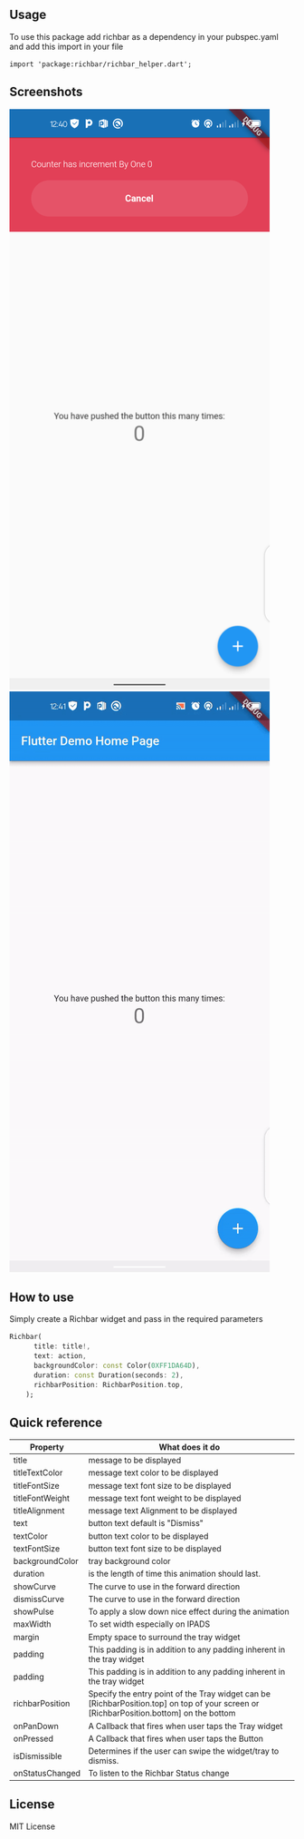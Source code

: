 <!--
This README describes the package. If you publish this package to pub.dev,
this README's contents appear on the landing page for your package.

For information about how to write a good package README, see the guide for
[writing package pages](https://dart.dev/guides/libraries/writing-package-pages).

For general information about developing packages, see the Dart guide for
[creating packages](https://dart.dev/guides/libraries/create-library-packages)
and the Flutter guide for
[developing packages and plugins](https://flutter.dev/developing-packages).
-->

## Usage

To use this package add richbar as a dependency in your pubspec.yaml and add this import in your file

```
import 'package:richbar/richbar_helper.dart';
```

## Screenshots

![Andriod Shot](screenshots/ss1.png)
![GIF Shot](screenshots/ss2.gif)

## How to use

Simply create a Richbar widget and pass in the required parameters

```dart
Richbar(
      title: title!,
      text: action,
      backgroundColor: const Color(0XFF1DA64D),
      duration: const Duration(seconds: 2),
      richbarPosition: RichbarPosition.top,
    );
```

## Quick reference

| Property        | What does it do                                                                                                                         |
| --------------- | --------------------------------------------------------------------------------------------------------------------------------------- |
| title           | message to be displayed                                                                                                                 |
| titleTextColor  | message text color to be displayed                                                                                                      |
| titleFontSize   | message text font size to be displayed                                                                                                  |
| titleFontWeight | message text font weight to be displayed                                                                                                |
| titleAlignment  | message text Alignment to be displayed                                                                                                  |
| text            | button text default is "Dismiss"                                                                                                        |
| textColor       | button text color to be displayed                                                                                                       |
| textFontSize    | button text font size to be displayed                                                                                                   |
| backgroundColor | tray background color                                                                                                                   |
| duration        | is the length of time this animation should last.                                                                                       |
| showCurve       | The curve to use in the forward direction                                                                                               |
| dismissCurve    | The curve to use in the forward direction                                                                                               |
| showPulse       | To apply a slow down nice effect during the animation                                                                                   |
| maxWidth        | To set width especially on IPADS                                                                                                        |
| margin          | Empty space to surround the tray widget                                                                                                 |
| padding         | This padding is in addition to any padding inherent in the tray widget                                                                  |
| padding         | This padding is in addition to any padding inherent in the tray widget                                                                  |
| richbarPosition | Specify the entry point of the Tray widget can be [RichbarPosition.top] on top of your screen or [RichbarPosition.bottom] on the bottom |
| onPanDown       | A Callback that fires when user taps the Tray widget                                                                                    |
| onPressed       | A Callback that fires when user taps the Button                                                                                         |
| isDismissible   | Determines if the user can swipe the widget/tray to dismiss.                                                                            |
| onStatusChanged | To listen to the Richbar Status change                                                                                                  |

## License
MIT License

